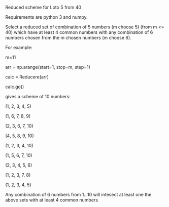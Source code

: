 Reduced scheme for Loto 5 from 40

Requirements are python 3 and numpy.

Select a reduced set of combination of 5 numbers (m choose 5) (from m <= 40) which have at least 4 common numbers with any combination of 6 numbers chosen from the m chosen numbers (m choose 6).

For example:

m=11

arr = np.arange(start=1, stop=m, step=1)

calc = Reducere(arr)

calc.go()


gives a scheme of 10 numbers:

(1, 2, 3, 4, 5)

(1, 6, 7, 8, 9)

(2, 3, 6, 7, 10)

(4, 5, 8, 9, 10)

(1, 2, 3, 4, 10)

(1, 5, 6, 7, 10)

(2, 3, 4, 5, 6)

(1, 2, 3, 7, 8)

(1, 2, 3, 4, 5)

Any combination of 6 numbers from 1...10 will intesect at least one the above sets with at least 4 common numbers
